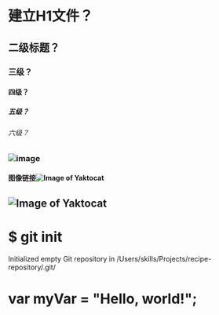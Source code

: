 # 建立H1文件？
## 二级标题？
### 三级？
#### 四级？
##### 五级？
###### 六级？
### ![image](https://github.com/user-attachments/assets/e4abc289-1c30-4414-b0b7-a436c98bfb54)
#### 图像链接![Image of Yaktocat](https://octodex.github.com/images/yaktocat.png)
## ![Image of Yaktocat](https://octodex.github.com/images/yaktocat.png) 
# $ git init
Initialized empty Git repository in /Users/skills/Projects/recipe-repository/.git/
# var myVar = "Hello, world!";
